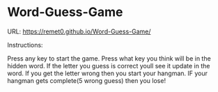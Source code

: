 # Word-Guess-Game
URL: https://remet0.github.io/Word-Guess-Game/

Instructions:

Press any key to start the game. Press what key you think will be in the hidden word. If the letter you guess is correct youll see it update in the word. If you get the letter wrong then you start your hangman. IF your hangman gets complete(5 wrong guess) then you lose!

